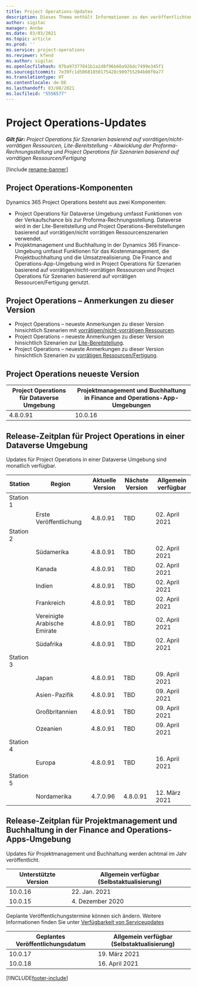 ```yaml
---
title: Project Operations-Updates
description: Dieses Thema enthält Informationen zu den veröffentlichten Versionen von Dynamics 365 Project Operations.
author: sigitac
manager: Annbe
ms.date: 03/03/2021
ms.topic: article
ms.prod: ''
ms.service: project-operations
ms.reviewer: kfend
ms.author: sigitac
ms.openlocfilehash: 07ba97377841b1a2d8f96b60a926dc7499e345f1
ms.sourcegitcommit: 7e39fc1d50681850175428c909755204b08f0a77
ms.translationtype: HT
ms.contentlocale: de-DE
ms.lasthandoff: 03/08/2021
ms.locfileid: "5556577"
---
```

# <a name="project-operations-updates"></a>Project Operations-Updates

_**Gilt für:** Project Operations für Szenarien basierend auf vorrätigen/nicht-vorrätigen Ressourcen, Lite-Bereitstellung – Abwicklung der Proforma-Rechnungsstellung und Project Operations für Szenarien basierend auf vorrätigen Ressourcen/Fertigung_

[!include [rename-banner](~/includes/cc-data-platform-banner.md)]

## <a name="project-operations-components"></a>Project Operations-Komponenten

Dynamics 365 Project Operations besteht aus zwei Komponenten:

- Project Operations für Dataverse Umgebung umfasst Funktionen von der Verkaufschance bis zur Proforma-Rechnungsstellung. Dataverse wird in der Lite-Bereitstellung und Project Operations-Bereitstellungen basierend auf vorrätigen/nicht vorrätigen Ressourcenszenarien verwendet.
- Projektmanagement und Buchhaltung in der Dynamics 365 Finance-Umgebung umfasst Funktionen für das Kostenmanagement, die Projektbuchhaltung und die Umsatzrealisierung. Die Finance and Operations-App-Umgebung wird in Project Operations für Szenarien basierend auf vorrätigen/nicht-vorrätigen Ressourcen und Project Operations für Szenarien basierend auf vorrätigen Ressourcen/Fertigung genutzt.

## <a name="project-operations-release-notes"></a>Project Operations – Anmerkungen zu dieser Version
- Project Operations – neueste Anmerkungen zu dieser Version hinsichtlich Szenarien mit [vorrätigen/nicht-vorrätigen Ressourcen](whats-new-mar-2021-resource-based.md).
- Project Operations – neueste Anmerkungen zu dieser Version hinsichtlich Szenarien zur [Lite-Bereitstellung](../pro/whats-new/whats-new-mar-2021-lite.md).
- Project Operations – neueste Anmerkungen zu dieser Version hinsichtlich Szenarien zu [vorrätigen Ressourcen/Fertigung](../prod-pma/whats-new/whats-new-jan-2021-stocked.md).

## <a name="project-operations-latest-version"></a>Project Operations neueste Version

| Project Operations für Dataverse Umgebung | Projektmanagement und Buchhaltung in Finance and Operations-App-Umgebungen |
| --- | --- |
| 4.8.0.91 | 10.0.16 |

## <a name="release-schedule-for-project-operations-on-dataverse-environment"></a>Release-Zeitplan für Project Operations in einer Dataverse Umgebung

Updates für Project Operations in einer Dataverse Umgebung sind monatlich verfügbar. 

| Station   | Region        | Aktuelle Version | Nächste Version | Allgemein verfügbar |
|-----------|---------------|-----------------|--------------|---------------------|
| Station 1 |   &nbsp;      |    &nbsp;       | &nbsp;       |      &nbsp;         |
|   &nbsp;  | Erste Veröffentlichung |  4.8.0.91       | TBD     | 02. April 2021           |
| Station 2 |   &nbsp;      |    &nbsp;       | &nbsp;       |      &nbsp;         |
|   &nbsp;  | Südamerika |  4.8.0.91       | TBD     | 02. April 2021           |
|    &nbsp; | Kanada        |  4.8.0.91       | TBD     | 02. April 2021           |
|   &nbsp;  | Indien         |  4.8.0.91       | TBD     | 02. April 2021           |
|   &nbsp;  | Frankreich         |  4.8.0.91       | TBD     | 02. April 2021           |
|   &nbsp;  | Vereinigte Arabische Emirate         |  4.8.0.91       | TBD     | 02. April 2021           |
|   &nbsp;  | Südafrika         |  4.8.0.91       | TBD     | 02. April 2021           |
| Station 3  |      &nbsp;   |     &nbsp;      |     &nbsp;   |      &nbsp;         |
|   &nbsp;  | Japan         |  4.8.0.91       | TBD     | 09. April 2021           |
|   &nbsp;  | Asien-Pazifik  |  4.8.0.91       | TBD     | 09. April 2021           |
|   &nbsp;  | Großbritannien |  4.8.0.91       | TBD     | 09. April 2021           |
|   &nbsp;  | Ozeanien       |  4.8.0.91       | TBD     | 09. April 2021           |
| Station 4 |     &nbsp;    |     &nbsp;      |     &nbsp;   |      &nbsp;         |
|   &nbsp;  | Europa        |  4.8.0.91       | TBD     | 16. April 2021           |
| Station 5 |     &nbsp;    |     &nbsp;      |     &nbsp;   |      &nbsp;         |
|   &nbsp;  | Nordamerika |  4.7.0.96       | 4.8.0.91     | 12. März 2021           |

## <a name="release-schedule-for-project-management-and-accounting-in-the-finance-and-operations-apps-environment"></a>Release-Zeitplan für Projektmanagement und Buchhaltung in der Finance and Operations-Apps-Umgebung

Updates für Projektmanagement und Buchhaltung werden achtmal im Jahr veröffentlicht.

| Unterstützte Version | Allgemein verfügbar (Selbstaktualisierung) |
| --- | --- |
| 10.0.16 | 22. Jan. 2021 |
| 10.0.15 | 4. Dezember 2020 |


Geplante Veröffentlichungstermine können sich ändern. Weitere Informationen finden Sie unter [Verfügbarkeit von Serviceupdates](https://docs.microsoft.com/dynamics365/fin-ops-core/fin-ops/get-started/public-preview-releases?toc=/dynamics365/finance/toc.json)

| Geplantes Veröffentlichungsdatum | Allgemein verfügbar (Selbstaktualisierung) |
| --- | --- |
| 10.0.17 | 19. März 2021 |
| 10.0.18 | 16. April 2021 |


[!INCLUDE[footer-include](../includes/footer-banner.md)]
